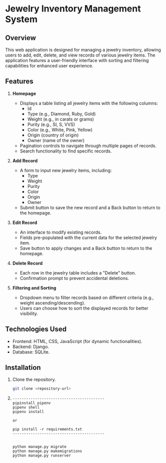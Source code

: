 # Jewelry Inventory Management System

## Overview
This web application is designed for managing a jewelry inventory, allowing users to add, edit, delete, and view records of various jewelry items. The application features a user-friendly interface with sorting and filtering capabilities for enhanced user experience.

## Features

1. **Homepage**
   - Displays a table listing all jewelry items with the following columns:
     - Id
     - Type (e.g., Diamond, Ruby, Gold)
     - Weight (e.g., in carats or grams)
     - Purity (e.g., SI, S, VVS)
     - Color (e.g., White, Pink, Yellow)
     - Origin (country of origin)
     - Owner (name of the owner)
   - Pagination controls to navigate through multiple pages of records.
   - Search functionality to find specific records.

2. **Add Record**
   - A form to input new jewelry items, including:
     - Type
     - Weight
     - Purity
     - Color
     - Origin
     - Owner
   - Submit button to save the new record and a Back button to return to the homepage.

3. **Edit Record**
   - An interface to modify existing records.
   - Fields pre-populated with the current data for the selected jewelry item.
   - Save button to apply changes and a Back button to return to the homepage.

4. **Delete Record**
   - Each row in the jewelry table includes a "Delete" button.
   - Confirmation prompt to prevent accidental deletions.

5. **Filtering and Sorting**
   - Dropdown menu to filter records based on different criteria (e.g., weight ascending/descending).
   - Users can choose how to sort the displayed records for better visibility.

## Technologies Used
- Frontend: HTML, CSS, JavaScript (for dynamic functionalities).
- Backend: Django.
- Database: SQLite.

## Installation
1. Clone the repository.
   ```bash
   git clone <repository-url>
   ```

2. ```
   -----------------------------------------
   pipinstall pipenv
   pipenv shell
   pipenv install

   or
   
   pip install -r requirements.txt
   -----------------------------------------

   
   python manage.py migrate
   python manage.py makemigrations
   python manage.py runserver
   
   ```
